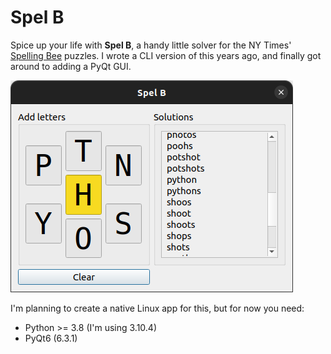 # Spel B

Spice up your life with **Spel B**, a handy little solver for the NY Times' [Spelling Bee](https://www.nytimes.com/puzzles/spelling-bee) puzzles. I wrote a CLI version of this years ago, and finally got around to adding a PyQt GUI.

![Spel B](spel_b.png)

I'm planning to create a native Linux app for this, but for now you need:

* Python >= 3.8 (I'm using 3.10.4)
* PyQt6 (6.3.1)